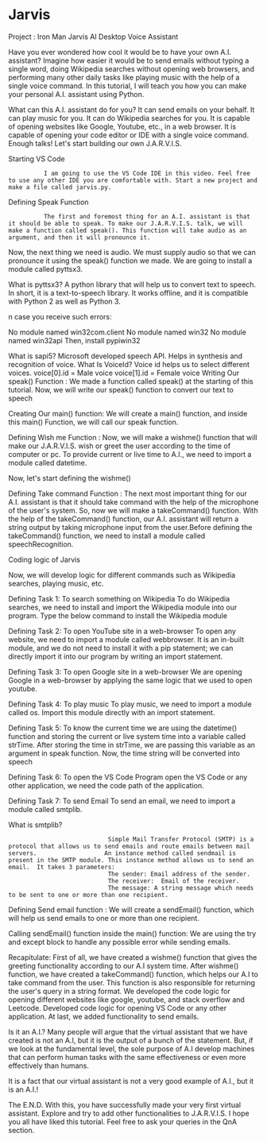 # Jarvis

Project : Iron Man Jarvis AI Desktop Voice Assistant 


Have you ever wondered how cool it would be to have your own A.I. assistant? Imagine how easier it would be to send emails without typing a single word, doing Wikipedia searches without opening web browsers, and performing many other daily tasks like playing music with the help of a single voice command. In this tutorial, I will teach you how you can make your personal A.I. assistant using Python. 

What can this A.I. assistant do for you?
It can send emails on your behalf.
It can play music for you.
It can do Wikipedia searches for you.
It is capable of opening websites like Google, Youtube, etc., in a web browser.
It is capable of opening your code editor or IDE with a single voice command.
Enough talks! Let's start building our own J.A.R.V.I.S.

Starting VS Code

              I am going to use the VS Code IDE in this video. Feel free to use any other IDE you are comfortable with. Start a new project and make a file called jarvis.py.

Defining Speak Function

              The first and foremost thing for an A.I. assistant is that it should be able to speak. To make our J.A.R.V.I.S. talk, we will make a function called speak(). This function will take audio as an argument, and then it will pronounce it.

Now, the next thing we need is audio. We must supply audio so that we can pronounce it using the speak() function we made. We are going to install a module called pyttsx3.

What is pyttsx3?
                  A python library that will help us to convert text to speech. In short, it is a text-to-speech library.
It works offline, and it is compatible with Python 2 as well as Python 3.

n case you receive such errors: 

No module named win32com.client
No module named win32
No module named win32api
Then, install pypiwin32 

What is sapi5?
    Microsoft developed speech API.
    Helps in synthesis and recognition of voice.
    What Is VoiceId?
    Voice id helps us to select different voices.
    voice[0].id = Male voice 
    voice[1].id = Female voice
Writing Our speak() Function :
                      We made a function called speak() at the starting of this tutorial. Now, we will write our speak() function to convert our text to speech

Creating Our main() function: 
                      We will create a main() function, and inside this main() Function, we will call our speak function.

Defining Wish me Function :
                      Now, we will make a wishme() function that will make our J.A.R.V.I.S. wish or greet the user according to the time of computer or pc. To provide current or live time to A.I., we need to import a module called datetime. 

Now, let's start defining the wishme() 

Defining Take command Function :
                                The next most important thing for our A.I. assistant is that it should take command with the help of the microphone of the user's system. So, now we will make a takeCommand() function.  With the help of the takeCommand() function, our A.I. assistant will return a string output by taking microphone input from the user.Before defining the takeCommand() function, we need to install a module called speechRecognition.

Coding logic of Jarvis

 Now, we will develop logic for different commands such as Wikipedia searches, playing music, etc.

Defining Task 1: To search something on Wikipedia 
                            To do Wikipedia searches, we need to install and import the Wikipedia module into our program. Type the below command to install the Wikipedia module 

Defining Task 2: To open YouTube site in a web-browser
                           To open any website, we need to import a module called webbrowser. It is an in-built module, and we do not need to install it with a pip statement; we can directly import it into our program by writing an import statement.

Defining Task 3: To open Google site in a web-browser
                          We are opening Google in a web-browser by applying the same logic that we used to open youtube. 

Defining Task 4: To play music 
                          To play music, we need to import a module called os. Import this module directly with an import statement.

Defining Task 5: To know the current time
                          we are using the datetime() function and storing the current or live system time into a variable called strTime. After storing the time in strTime, we are passing this variable as an argument in speak function. Now, the time string will be converted into speech

Defining Task 6: To open the VS Code Program
                           open the VS Code or any other application, we need the code path of the application.

Defining Task 7: To send Email
                            To send an email, we need to import a module called smtplib.

What is smtplib?

                                Simple Mail Transfer Protocol (SMTP) is a protocol that allows us to send emails and route emails between mail servers.                   An instance method called sendmail is present in the SMTP module. This instance method allows us to send an email.  It takes 3 parameters:
                                The sender: Email address of the sender.
                                The receiver:  Email of the receiver.
                                The message: A string message which needs to be sent to one or more than one recipient.
Defining Send email function :
                                We will create a sendEmail() function, which will help us send emails to one or more than one recipient.

Calling sendEmail() function inside the main() function:
                                We are using the try and except block to handle any possible error while sending emails.

Recapitulate:
                                First of all, we have created a wishme() function that gives the greeting functionality according to our A.I system time.
                                After wishme() function, we have created a takeCommand() function, which helps our A.I to take command from the user. 
                                This function is also responsible for returning the user's query in a string format.
We developed the code logic for opening different websites like google, youtube, and stack overflow and Leetcode.
                                Developed code logic for opening VS Code or any other application.
At last, we added functionality to send emails.

Is it an A.I.?
                                Many people will argue that the virtual assistant that we have created is not an A.I, but it is the output of a bunch of the statement. But, if we look at the fundamental level, the sole purpose of A.I develop machines that can perform human tasks with the same effectiveness or even more effectively than humans.

It is a fact that our virtual assistant is not a very good example of A.I., but it is an A.I.!

The E.N.D.
              With this, you have successfully made your very first virtual assistant. Explore and try to add other functionalities to J.A.R.V.I.S. I hope you all have liked this tutorial. Feel free to ask your queries in the QnA section.

